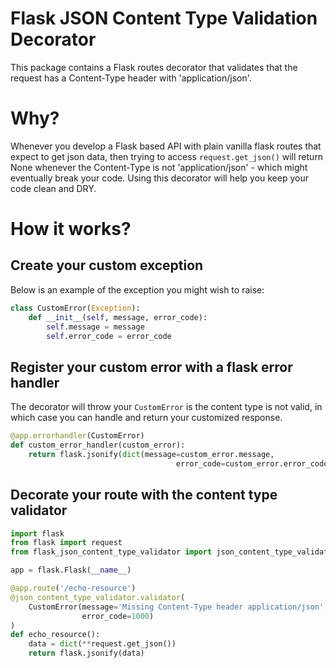 # Flask JSON Content Type Validation Decorator

This package contains a Flask routes decorator that validates that the request 
has a Content-Type header with 'application/json'.

# Why?
Whenever you develop a Flask based API with plain vanilla flask routes that 
expect to get json data, then trying to access `request.get_json()` 
will return None whenever the Content-Type is not 'application/json' - which 
might eventually break your code. Using this decorator will help you keep your 
code clean and DRY.

# How it works?

## Create your custom exception

Below is an example of the exception you might wish to raise:

```python
class CustomError(Exception):
    def __init__(self, message, error_code):
        self.message = message
        self.error_code = error_code
```

## Register your custom error with a flask error handler

The decorator will throw your `CustomError` is the content type is not valid, 
in which case you can handle and return your customized response.

```python
@app.errorhandler(CustomError)
def custom_error_handler(custom_error):
    return flask.jsonify(dict(message=custom_error.message,
                                     error_code=custom_error.error_code)), 400
```

## Decorate your route with the content type validator

```python
import flask
from flask import request
from flask_json_content_type_validator import json_content_type_validator

app = flask.Flask(__name__)

@app.route('/echo-resource')
@json_content_type_validator.validator(
    CustomError(message='Missing Content-Type header application/json',
                error_code=1000)
)
def echo_resource():
    data = dict(**request.get_json())
    return flask.jsonify(data)

```
